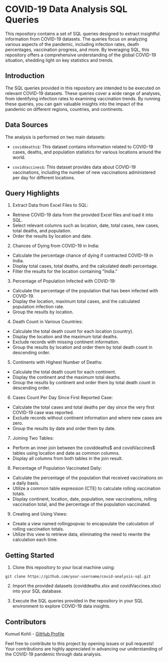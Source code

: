# COVID-19 Data Analysis SQL Queries
This repository contains a set of SQL queries designed to extract insightful information from COVID-19 datasets. The queries focus on analyzing various aspects of the pandemic, including infection rates, death percentages, vaccination progress, and more. By leveraging SQL, this repository offers a comprehensive understanding of the global COVID-19 situation, shedding light on key statistics and trends.

## Introduction
The SQL queries provided in this repository are intended to be executed on relevant COVID-19 datasets. These queries cover a wide range of analyses, from identifying infection rates to examining vaccination trends. By running these queries, you can gain valuable insights into the impact of the pandemic on different regions, countries, and continents.

## Data Sources
The analysis is performed on two main datasets:

- `coviddeaths$`: This dataset contains information related to COVID-19 cases, deaths, and population statistics for various locations around the world.

- `covidVaccines$`: This dataset provides data about COVID-19 vaccinations, including the number of new vaccinations administered per day for different locations.

## Query Highlights

1. Extract Data from Excel Files to SQL:

  - Retrieve COVID-19 data from the provided Excel files and load it into SQL.
  - Select relevant columns such as location, date, total cases, new cases, total deaths, and population.
  - Order the results by location and date.
2. Chances of Dying from COVID-19 in India:

  - Calculate the percentage chance of dying if contracted COVID-19 in India.
  - Display total cases, total deaths, and the calculated death percentage.
  - Filter the results for the location containing "India."
    
3. Percentage of Population Infected with COVID-19:

  - Calculate the percentage of the population that has been infected with COVID-19.
  - Display the location, maximum total cases, and the calculated population infection rate.
  - Group the results by location.
    
4. Death Count in Various Countries:

  - Calculate the total death count for each location (country).
  - Display the location and the maximum total deaths.
  - Exclude records with missing continent information.
  - Group the results by location and order them by total death count in descending order.
    
5. Continents with Highest Number of Deaths:

  -  Calculate the total death count for each continent.
  -  Display the continent and the maximum total deaths.
  -  Group the results by continent and order them by total death count in descending order.
    
6. Cases Count Per Day Since First Reported Case:

  - Calculate the total cases and total deaths per day since the very first COVID-19 case was reported.
  - Exclude records without continent information and where new cases are zero.
  - Group the results by date and order them by date.

7. Joining Two Tables:

  - Perform an inner join between the coviddeaths$ and covidVaccines$ tables using location and date as common columns.
  - Display all columns from both tables in the join result.

8.  Percentage of Population Vaccinated Daily:

  -  Calculate the percentage of the population that received vaccinations on a daily basis.
  -  Utilize a common table expression (CTE) to calculate rolling vaccination totals.
  -  Display continent, location, date, population, new vaccinations, rolling vaccination total, and the percentage of the population vaccinated.

9. Creating and Using Views:

  -  Create a view named rollingpopvac to encapsulate the calculation of rolling vaccination totals.
  -  Utilize this view to retrieve data, eliminating the need to rewrite the calculation each time.

## Getting Started
1. Clone this repository to your local machine using:
```
git clone https://github.com/your-username/covid-analysis-sql.git
```
2. Import the provided datasets (coviddeaths.xlsx and covidVaccines.xlsx) into your SQL database.

3. Execute the SQL queries provided in the repository in your SQL environment to explore COVID-19 data insights.

## Contributors
 Kumud Kohli - [GitHub Profile](https://github.com/kumudkohli)

Feel free to contribute to this project by opening issues or pull requests! Your contributions are highly appreciated in advancing our understanding of the COVID-19 pandemic through data analysis.





